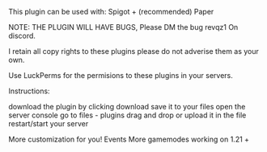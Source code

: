This plugin can be used with: Spigot + (recommended) Paper

NOTE: THE PLUGIN WILL HAVE BUGS, Please DM the bug revqz1 On discord.

I retain all copy rights to these plugins please do not adverise them as your own.

Use LuckPerms for the permisions to these plugins in your servers.

Instructions:

download the plugin by clicking download
save it to your files
open the server console
go to files - plugins
drag and drop or upload it in the file
restart/start your server

More customization for you!
Events
More gamemodes
working on 1.21 + 
